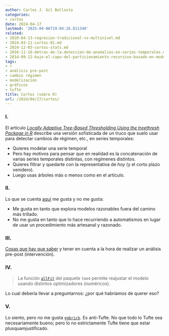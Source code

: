 ```yaml
---
author: Carlos J. Gil Bellosta
categories:
- cortos
date: 2024-04-17
lastmod: '2025-04-06T19:04:26.811340'
related:
- 2020-04-13-regresion-tradicional-vs-multinivel.md
- 2024-03-11-cortos-01.md
- 2024-12-03-cortos-stats.md
- 2016-11-16-detras-de-la-deteccion-de-anomalias-en-series-temporales.md
- 2014-09-12-bajo-el-capo-del-particionamiento-recursivo-basado-en-modelos.md
tags:
- r
- análisis pre-post
- cambio régimen
- modelización
- gráficos
- tufte
title: Cortos (sobre R)
url: /2024/04/17/cortos/
---
```


### I.

El artículo [_Locally Adaptive Tree-Based Thresholding Using the treethresh Package in R_](https://www.jstatsoft.org/article/view/v078c02) describe una versión sofisticada de un truco que suelo usar para detectar cambios de régimen, etc., en series temporales:
* Quieres modelar una serie temporal
* Pero hay motivos para pensar que en realidad es la concatenación de varias series temporales distintas, con regímenes distintos.
* Quieres filtrar y quedarte con la representativa de _hoy_ (y el corto plazo venidero).
* Luego usas árboles más o menos como en el artículo.

### II.

Lo que se cuenta [aquí](https://www.statforbiology.com/2023/stat_emmeans_backtransform/) me gusta y no me gusta:
* Me gusta en tanto que explora modelos razonables fuera del camino más trillado.
* No me gusta en tanto que lo hace recurriendo a automatismos en lugar de usar un procedimiento más artesanal y razonado.


### III.

[Cosas que hay que saber](https://www.rdatagen.net/post/thinking-about-the-run-of-the-mill-pre-post-analysis/) y tener en cuenta a la hora de realizar un análisis pre-post (intervención).


### IV.

> La función [`allFit`](https://pablobernabeu.github.io/2021/a-new-function-to-plot-convergence-diagnostics-from-lme4-allfit/) del paquete `lme4` permite reajustar el modelo usando distintos optimizadores (numéricos).

Lo cual debería llevar a preguntarnos: ¿por qué habríamos de querer eso?


### V.

Lo siento, pero no me gusta [`ggbrick`](https://gradientdescending.com/ggbrick-is-now-on-cran/). Es anti-Tufte. No que todo lo Tufte sea necesariamente bueno; pero lo no estrictamente Tufte tiene que estar plusquamjustificado.
